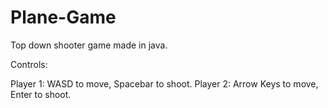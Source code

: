 Plane-Game
==========

Top down shooter game made in java.

Controls:

Player 1: WASD to move, Spacebar to shoot.
Player 2: Arrow Keys to move, Enter to shoot.
